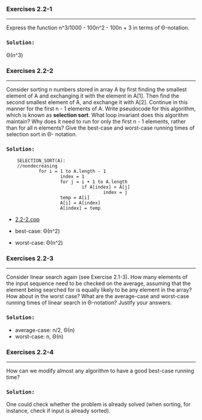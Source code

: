 ### Exercises 2.2-1
***
Express the function n^3/1000 - 100n^2 - 100n + 3 in terms of Θ-notation.

### `Solution:`
Θ(n^3)


### Exercises 2.2-2
***
Consider sorting n numbers stored in array A by first finding the smallest element of A and exchanging it with the element in A[1]. 
Then find the second smallest element of A, and exchange it with A[2]. Continue in this manner for the first n - 1 elements of A. 
Write pseudocode for this algorithm, which is known as **selection sort**. What loop invariant does this algorithm maintain? 
Why does it need to run for only the first n - 1 elements, rather than for all n elements? Give the best-case and worst-case 
running times of selection sort in Θ- notation.

### `Solution: `
        SELECTION_SORT(A):
        //nondecreasing
                for i = 1 to A.length - 1
                        index = 1
                        for j = i + 1 to A.length
                                if A[index] > A[j]
                                        index = j
                        temp = A[i]
                        A[i] = A[index]
                        A[index] = temp
* [2.2-2.cpp](./exercise_code/2.2-2.cpp)

* best-case: Θ(n^2)
* worst-case: Θ(n^2)


### Exercises 2.2-3
***
Consider linear search again (see Exercise 2.1-3). How many elements of the input sequence need to be checked on the average, assuming that the element being searched for is equally likely to be any element in the array? How about in the worst case? What are the average-case and worst-case running times of linear search in Θ-notation? Justify your answers.

### `Solution: `
* average-case: n/2, Θ(n)
* worst-case: n, Θ(n)

### Exercises 2.2-4
***
How can we modify almost any algorithm to have a good best-case running time?

### `Solution: `
One could check whether the problem is already solved (when sorting, for instance, check if input is already sorted).


